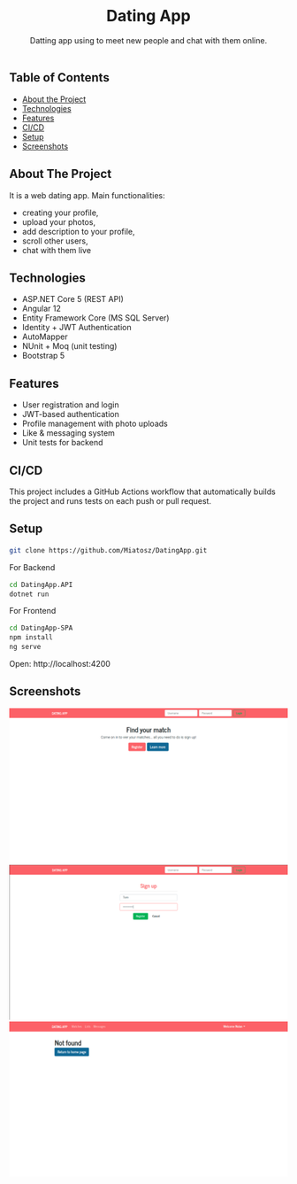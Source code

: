 
<!-- PROJECT LOGO -->
<br />
<p align="center">

  <h1 align="center">Dating App </h1>

  <p align="center">
    Datting app using to meet new people and chat with them online.
    <br />
    <br />
  </p>
</p>

<!-- TABLE OF CONTENTS -->
## Table of Contents

* [About the Project](#about-the-project)
* [Technologies](#technologies)
* [Features](#features)
* [CI/CD](#cicd)
* [Setup](#setup)
* [Screenshots](#screenshots)



<!-- ABOUT THE PROJECT -->
## About The Project

It is a web dating app. Main functionalities:
* creating your profile,
* upload your photos,
* add description to your profile,
* scroll other users,
* chat with them live

<!-- TECHNOLOGIES -->
## Technologies
- ASP.NET Core 5 (REST API)
- Angular 12
- Entity Framework Core (MS SQL Server)
- Identity + JWT Authentication
- AutoMapper
- NUnit + Moq (unit testing)
- Bootstrap 5


<!-- Features -->
## Features
- User registration and login
- JWT-based authentication
- Profile management with photo uploads
- Like & messaging system
- Unit tests for backend


## CI/CD
This project includes a GitHub Actions workflow that automatically builds the project and runs tests on each push or pull request.


<!-- Setup -->
## Setup

```bash
git clone https://github.com/Miatosz/DatingApp.git
```
For Backend 
```bash
cd DatingApp.API
dotnet run
```
For Frontend
```bash
cd DatingApp-SPA
npm install
ng serve
```
Open: http://localhost:4200

## Screenshots
![1](./Images/1.png)
![2](./Images/2.png)
![3](./Images/3.png)
